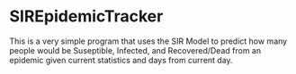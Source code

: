 # SIREpidemicTracker

This is a very simple program that uses the SIR Model to predict how many people would be Suseptible, Infected, and Recovered/Dead from an epidemic given current statistics and days from current day.
